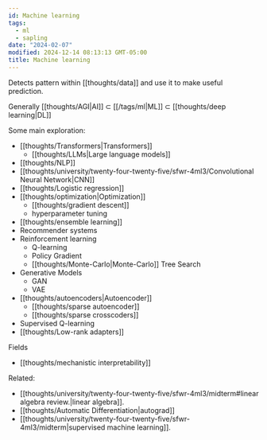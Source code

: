 ```yaml
---
id: Machine learning
tags:
  - ml
  - sapling
date: "2024-02-07"
modified: 2024-12-14 08:13:13 GMT-05:00
title: Machine learning
---
```


Detects pattern within [[thoughts/data]] and use it to make useful prediction.

Generally [[thoughts/AGI|AI]] $\subset$ [[/tags/ml|ML]] $\subset$ [[thoughts/deep learning|DL]]

Some main exploration:

- [[thoughts/Transformers|Transformers]]
  - [[thoughts/LLMs|Large language models]]
- [[thoughts/NLP]]
- [[thoughts/university/twenty-four-twenty-five/sfwr-4ml3/Convolutional Neural Network|CNN]]
- [[thoughts/Logistic regression]]
- [[thoughts/optimization|Optimization]]
  - [[thoughts/gradient descent]]
  - hyperparameter tuning
- [[thoughts/ensemble learning]]
- Recommender systems
- Reinforcement learning
  - Q-learning
  - Policy Gradient
  - [[thoughts/Monte-Carlo|Monte-Carlo]] Tree Search
- Generative Models
  - GAN
  - VAE
- [[thoughts/autoencoders|Autoencoder]]
  - [[thoughts/sparse autoencoder]]
  - [[thoughts/sparse crosscoders]]
- Supervised Q-learning
- [[thoughts/Low-rank adapters]]

Fields

- [[thoughts/mechanistic interpretability]]

Related:

- [[thoughts/university/twenty-four-twenty-five/sfwr-4ml3/midterm#linear algebra review.|linear algebra]].
- [[thoughts/Automatic Differentiation|autograd]]
- [[thoughts/university/twenty-four-twenty-five/sfwr-4ml3/midterm|supervised machine learning]].
